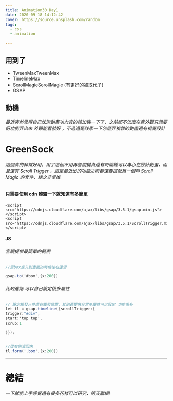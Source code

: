 ```yaml
---
title: Animation30 Day1
date: 2020-09-18 14:12:42
cover: https://source.unsplash.com/random
tags:
  - css
  - animation

---
```


## 用到了

- TweenMaxTweenMax
- TimelineMax
- ~~ScrollMagicScrollMagic~~ (有更好的被取代了)
- GSAP

## 動機

###### 最近突然覺得自己炫泡動畫功力真的該加強一下了，之前都不怎麼在意外觀只想要把功能弄出來 外觀能看就好 ，不過還是該學一下怎麼弄複雜的動畫還有視覺設計

# GreenSock

###### 這個真的非常好用，用了這個不用再管關鍵貞還有時間線可以專心在設計動畫，而且還有 Scroll Trigger ，這是最近出的功能之前都還要搭配另一個叫 Scroll Magic 的套件，總之非常推

#### 只需要使用 cdn 體驗一下就知道有多簡單

```
<script src="https://cdnjs.cloudflare.com/ajax/libs/gsap/3.5.1/gsap.min.js"></script>
<script src="https://cdnjs.cloudflare.com/ajax/libs/gsap/3.5.1/ScrollTrigger.min.js"></script>
```

#### JS

###### 官網提供最簡單的範例

```cs
//當box進入到畫面的時候往右邊滑

gsap.to('#box',{x:200})
```

###### 比較進階 可以自己設定很多屬性

```cs
// 設定觸發元件還有觸發位置，其他還提供非常多屬性可以設定 功能很多
let tl = gsap.timeline({scrollTrigger:{
trigger:"#div",
start:'top top',
scrub:1

}});


//從右側滑回來
tl.form('.box',{x:200})
```

---



# 總結

###### 一下就能上手感覺還有很多花樣可以研究，明天繼續!
